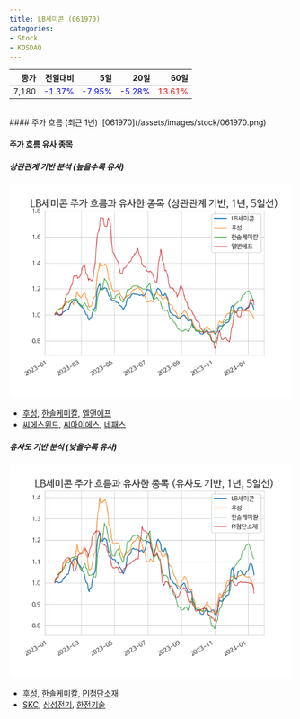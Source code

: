 ```yaml
---
title: LB세미콘 (061970)
categories:
- Stock
- KOSDAQ
---
```


|종가|전일대비|5일|20일|60일|
|---:|-------:|--:|---:|---:|
|7,180|<span style="color: blue">-1.37%</span>|<span style="color: blue">-7.95%</span>|<span style="color: blue">-5.28%</span>|<span style="color: red">13.61%</span>|

<!-- more -->
<br>
#### 주가 흐름 (최근 1년)
![061970](/assets/images/stock/061970.png)

#### 주가 흐름 유사 종목

##### 상관관계 기반 분석 (높을수록 유사)
![061970](/assets/images/stock/061970_corr.png)
- [후성](/093370/), [한솔케미칼](/014680/), [엘앤에프](/066970/)
- [씨에스윈드](/112610/), [씨아이에스](/222080/), [네패스](/033640/)

##### 유사도 기반 분석 (낮을수록 유사)	
![061970](/assets/images/stock/061970_sim.png)
- [후성](/093370/), [한솔케미칼](/014680/), [PI첨단소재](/178920/)
- [SKC](/011790/), [삼성전기](/009150/), [한전기술](/052690/)
